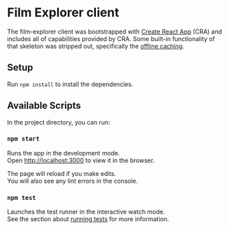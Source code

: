 
# Film Explorer client

The film-explorer client was bootstrapped with [Create React App](https://github.com/facebookincubator/create-react-app) (CRA) and includes all of capabilities provided by CRA. Some built-in functionality of that skeleton was stripped out, specifically the [offline caching](https://github.com/facebook/create-react-app/blob/master/packages/react-scripts/template/README.md#making-a-progressive-web-app).

## Setup

Run `npm install` to install the dependencies.


## Available Scripts

In the project directory, you can run:

### `npm start`

Runs the app in the development mode.<br>
Open [http://localhost:3000](http://localhost:3000) to view it in the browser.

The page will reload if you make edits.<br>
You will also see any lint errors in the console.

### `npm test`

Launches the test runner in the interactive watch mode.<br>
See the section about [running tests](https://facebook.github.io/create-react-app/docs/running-tests) for more information.

